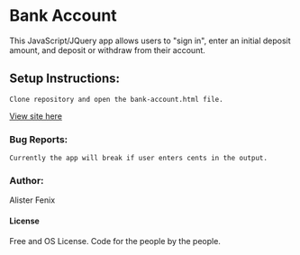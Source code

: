 # Bank Account
This JavaScript/JQuery app allows users to "sign in", enter an initial deposit amount, and deposit or withdraw from their account.
## Setup Instructions:
```
Clone repository and open the bank-account.html file.
```
[View site here](http://htmlpreview.github.io/?https://github.com/afenix/bank-account.git)
### Bug Reports:
```
Currently the app will break if user enters cents in the output.
```
### Author:
Alister Fenix
#### License
Free and OS License. Code for the people by the people. 
